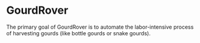 # GourdRover
The primary goal of GourdRover is to automate the labor-intensive process of harvesting gourds (like bottle gourds or snake gourds).
